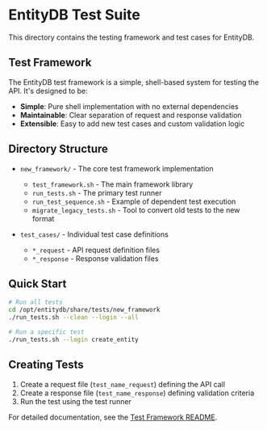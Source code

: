 # EntityDB Test Suite

This directory contains the testing framework and test cases for EntityDB.

## Test Framework

The EntityDB test framework is a simple, shell-based system for testing the API. It's designed to be:

- **Simple**: Pure shell implementation with no external dependencies
- **Maintainable**: Clear separation of request and response validation
- **Extensible**: Easy to add new test cases and custom validation logic

## Directory Structure

- `new_framework/` - The core test framework implementation
  - `test_framework.sh` - The main framework library
  - `run_tests.sh` - The primary test runner
  - `run_test_sequence.sh` - Example of dependent test execution
  - `migrate_legacy_tests.sh` - Tool to convert old tests to the new format
  
- `test_cases/` - Individual test case definitions
  - `*_request` - API request definition files
  - `*_response` - Response validation files

## Quick Start

```bash
# Run all tests
cd /opt/entitydb/share/tests/new_framework
./run_tests.sh --clean --login --all

# Run a specific test
./run_tests.sh --login create_entity
```

## Creating Tests

1. Create a request file (`test_name_request`) defining the API call
2. Create a response file (`test_name_response`) defining validation criteria
3. Run the test using the test runner

For detailed documentation, see the [Test Framework README](/opt/entitydb/share/tests/new_framework/README.md).